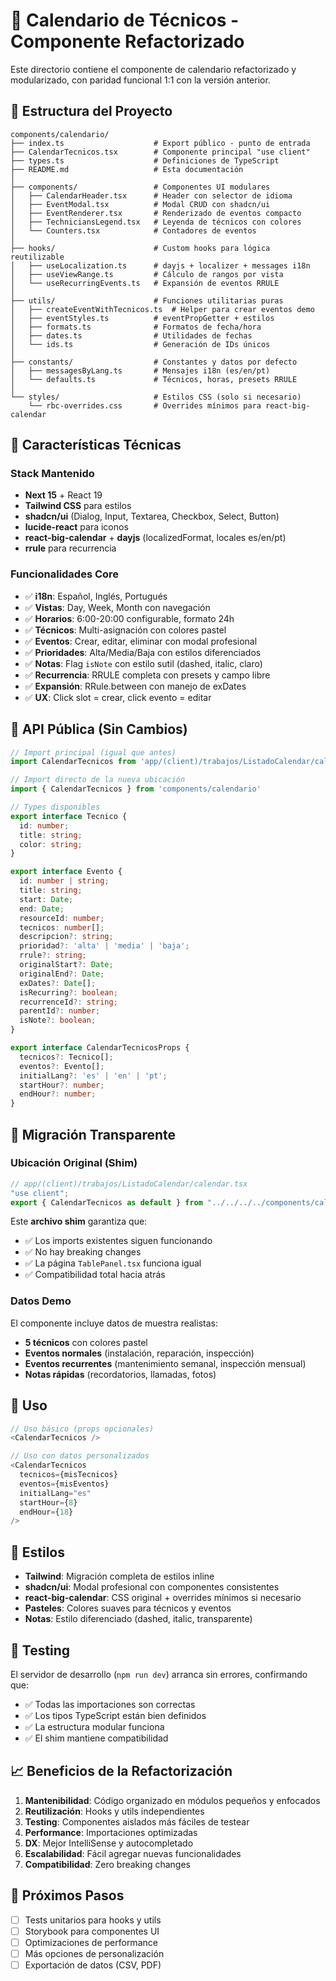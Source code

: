 # 📅 Calendario de Técnicos - Componente Refactorizado

Este directorio contiene el componente de calendario refactorizado y modularizado, con paridad funcional 1:1 con la versión anterior.

## 📂 Estructura del Proyecto

```
components/calendario/
├── index.ts                    # Export público - punto de entrada
├── CalendarTecnicos.tsx        # Componente principal "use client"
├── types.ts                    # Definiciones de TypeScript
├── README.md                   # Esta documentación
│
├── components/                 # Componentes UI modulares
│   ├── CalendarHeader.tsx      # Header con selector de idioma
│   ├── EventModal.tsx          # Modal CRUD con shadcn/ui
│   ├── EventRenderer.tsx       # Renderizado de eventos compacto
│   ├── TechniciansLegend.tsx   # Leyenda de técnicos con colores
│   └── Counters.tsx            # Contadores de eventos
│
├── hooks/                      # Custom hooks para lógica reutilizable
│   ├── useLocalization.ts      # dayjs + localizer + messages i18n
│   ├── useViewRange.ts         # Cálculo de rangos por vista
│   └── useRecurringEvents.ts   # Expansión de eventos RRULE
│
├── utils/                      # Funciones utilitarias puras
│   ├── createEventWithTecnicos.ts  # Helper para crear eventos demo
│   ├── eventStyles.ts          # eventPropGetter + estilos
│   ├── formats.ts              # Formatos de fecha/hora
│   ├── dates.ts                # Utilidades de fechas
│   └── ids.ts                  # Generación de IDs únicos
│
├── constants/                  # Constantes y datos por defecto
│   ├── messagesByLang.ts       # Mensajes i18n (es/en/pt)
│   └── defaults.ts             # Técnicos, horas, presets RRULE
│
└── styles/                     # Estilos CSS (solo si necesario)
    └── rbc-overrides.css       # Overrides mínimos para react-big-calendar
```

## 🔧 Características Técnicas

### Stack Mantenido
- **Next 15** + React 19
- **Tailwind CSS** para estilos
- **shadcn/ui** (Dialog, Input, Textarea, Checkbox, Select, Button)
- **lucide-react** para iconos
- **react-big-calendar** + **dayjs** (localizedFormat, locales es/en/pt)
- **rrule** para recurrencia

### Funcionalidades Core
- ✅ **i18n**: Español, Inglés, Portugués
- ✅ **Vistas**: Day, Week, Month con navegación
- ✅ **Horarios**: 6:00-20:00 configurable, formato 24h
- ✅ **Técnicos**: Multi-asignación con colores pastel
- ✅ **Eventos**: Crear, editar, eliminar con modal profesional
- ✅ **Prioridades**: Alta/Media/Baja con estilos diferenciados
- ✅ **Notas**: Flag `isNote` con estilo sutil (dashed, italic, claro)
- ✅ **Recurrencia**: RRULE completa con presets y campo libre
- ✅ **Expansión**: RRule.between con manejo de exDates
- ✅ **UX**: Click slot = crear, click evento = editar

## 🎯 API Pública (Sin Cambios)

```typescript
// Import principal (igual que antes)
import CalendarTecnicos from 'app/(client)/trabajos/ListadoCalendar/calendar'

// Import directo de la nueva ubicación
import { CalendarTecnicos } from 'components/calendario'

// Types disponibles
export interface Tecnico {
  id: number;
  title: string;
  color: string;
}

export interface Evento {
  id: number | string;
  title: string;
  start: Date;
  end: Date;
  resourceId: number;
  tecnicos: number[];
  descripcion?: string;
  prioridad?: 'alta' | 'media' | 'baja';
  rrule?: string;
  originalStart?: Date;
  originalEnd?: Date;
  exDates?: Date[];
  isRecurring?: boolean;
  recurrenceId?: string;
  parentId?: number;
  isNote?: boolean;
}

export interface CalendarTecnicosProps {
  tecnicos?: Tecnico[];
  eventos?: Evento[];
  initialLang?: 'es' | 'en' | 'pt';
  startHour?: number;
  endHour?: number;
}
```

## 🔄 Migración Transparente

### Ubicación Original (Shim)
```typescript
// app/(client)/trabajos/ListadoCalendar/calendar.tsx
"use client";
export { CalendarTecnicos as default } from "../../../../components/calendario";
```

Este **archivo shim** garantiza que:
- ✅ Los imports existentes siguen funcionando
- ✅ No hay breaking changes
- ✅ La página `TablePanel.tsx` funciona igual
- ✅ Compatibilidad total hacia atrás

### Datos Demo
El componente incluye datos de muestra realistas:
- **5 técnicos** con colores pastel
- **Eventos normales** (instalación, reparación, inspección)
- **Eventos recurrentes** (mantenimiento semanal, inspección mensual)
- **Notas rápidas** (recordatorios, llamadas, fotos)

## 🚀 Uso

```typescript
// Uso básico (props opcionales)
<CalendarTecnicos />

// Uso con datos personalizados
<CalendarTecnicos
  tecnicos={misTecnicos}
  eventos={misEventos}
  initialLang="es"
  startHour={8}
  endHour={18}
/>
```

## 🎨 Estilos

- **Tailwind**: Migración completa de estilos inline
- **shadcn/ui**: Modal profesional con componentes consistentes
- **react-big-calendar**: CSS original + overrides mínimos si necesario
- **Pasteles**: Colores suaves para técnicos y eventos
- **Notas**: Estilo diferenciado (dashed, italic, transparente)

## 🧪 Testing

El servidor de desarrollo (`npm run dev`) arranca sin errores, confirmando que:
- ✅ Todas las importaciones son correctas
- ✅ Los tipos TypeScript están bien definidos
- ✅ La estructura modular funciona
- ✅ El shim mantiene compatibilidad

## 📈 Beneficios de la Refactorización

1. **Mantenibilidad**: Código organizado en módulos pequeños y enfocados
2. **Reutilización**: Hooks y utils independientes
3. **Testing**: Componentes aislados más fáciles de testear
4. **Performance**: Importaciones optimizadas
5. **DX**: Mejor IntelliSense y autocompletado
6. **Escalabilidad**: Fácil agregar nuevas funcionalidades
7. **Compatibilidad**: Zero breaking changes

## 🎯 Próximos Pasos

- [ ] Tests unitarios para hooks y utils
- [ ] Storybook para componentes UI
- [ ] Optimizaciones de performance
- [ ] Más opciones de personalización
- [ ] Exportación de datos (CSV, PDF)